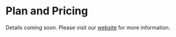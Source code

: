 # Plan and Pricing

Details coming soon. Please visit our [website](https://www.yellowant.com/#section-pricing) for more information.



